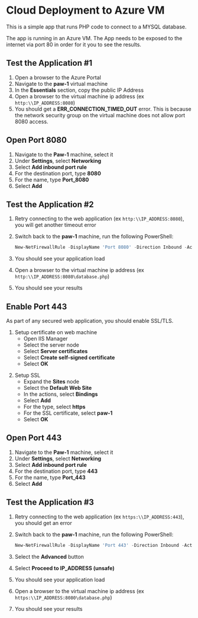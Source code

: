 # Cloud Deployment to Azure VM

This is a simple app that runs PHP code to connect to a MYSQL database.

The app is running in an Azure VM.  The App needs to be exposed to the internet via port 80 in order for it you to see the results.

## Test the Application #1

1. Open a browser to the Azure Portal
2. Navigate to the **paw-1** virtual machine
3. In the **Essentials** section, copy the public IP Address
4. Open a browser to the virtual machine ip address (ex `http:\\IP_ADDRESS:8080`)
5. You should get a **ERR_CONNECTION_TIMED_OUT** error.  This is because the network security group on the virtual machine does not allow port 8080 access.

## Open Port 8080

1. Navigate to the **Paw-1** machine, select it
2. Under **Settings**, select **Networking**
3. Select **Add inbound port rule**
4. For the destination port, type **8080**
5. For the name, type **Port_8080**
6. Select **Add**

## Test the Application #2

1. Retry connecting to the web application (ex `http:\\IP_ADDRESS:8080`), you will get another timeout error
2. Switch back to the **paw-1** machine, run the following PowerShell:

   ```PowerShell
   New-NetFirewallRule -DisplayName 'Port 8080' -Direction Inbound -Action Allow -Protocol TCP -LocalPort 8080
   ```

3. You should see your application load
4. Open a browser to the virtual machine ip address (ex `http:\\IP_ADDRESS:8080\database.php`)
5. You should see your results

## Enable Port 443

As part of any secured web application, you should enable SSL/TLS.

1. Setup certificate on web machine
   - Open IIS Manager
   - Select the server node
   - Select **Server certificates**
   - Select **Create self-signed certificate**
   - Select **OK**
<!--
   - For the friendly name, type **paw-1**
   - For the certificate store, select **Web Hosting**
   - For Common name, type **PHP Dev**
   - For Organization, type **PHP Dev**
   - For Organizational unit, type **Dev**
   - For City/locality, type **Redmond**
   - For State/province, type **WA**
   - Click **Next**
-->
2. Setup SSL
   - Expand the **Sites** node
   - Select the **Default Web Site**
   - In the actions, select **Bindings**
   - Select **Add**
   - For the type, select **https**
   - For the SSL certificate, select **paw-1**
   - Select **OK**

## Open Port 443

1. Navigate to the **Paw-1** machine, select it
2. Under **Settings**, select **Networking**
3. Select **Add inbound port rule**
4. For the destination port, type **443**
5. For the name, type **Port_443**
6. Select **Add**

## Test the Application #3

1. Retry connecting to the web application (ex `https:\\IP_ADDRESS:443`), you should get an error
2. Switch back to the **paw-1** machine, run the following PowerShell:

   ```PowerShell
   New-NetFirewallRule -DisplayName 'Port 443' -Direction Inbound -Action Allow -Protocol TCP -LocalPort 443
   ```

3. Select the **Advanced** button
4. Select **Proceed to IP_ADDRESS (unsafe)**
5. You should see your application load
6. Open a browser to the virtual machine ip address (ex `https:\\IP_ADDRESS:8080\database.php`)
7. You should see your results
